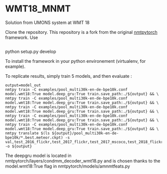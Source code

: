 # WMT18_MNMT
Solution from UMONS system at WMT 18

Clone the repository. This repository is a fork from the original [nmtpytorch](https://github.com/lium-lst/nmtpytorch/tree/master) framework.
Use 
```python
```

python setup.py develop

To install the framework in your python environement (virtualenv, for example).

To replicate results, simply train 5 models, and then evaluate :

```
output=model_out
nmtpy train -C examples/pool_multi30k-en-de-bpe10k.conf model.wmt18:True model.deep_gru:True train.save_path:./${output} && \
nmtpy train -C examples/pool_multi30k-en-de-bpe10k.conf model.wmt18:True model.deep_gru:True train.save_path:./${output} && \
nmtpy train -C examples/pool_multi30k-en-de-bpe10k.conf model.wmt18:True model.deep_gru:True train.save_path:./${output} && \
nmtpy train -C examples/pool_multi30k-en-de-bpe10k.conf model.wmt18:True model.deep_gru:True train.save_path:./${output} && \
nmtpy train -C examples/pool_multi30k-en-de-bpe10k.conf model.wmt18:True model.deep_gru:True train.save_path:./${output} && \
nmtpy translate $(ls ${output}/pool_multi30k-en-de-bpe10k/*.best.meteor.ckpt) -s val,test_2016_flickr,test_2017_flickr,test_2017_mscoco,test_2018_flickr -o ${output}
```

The deepgru model is located in nmtpytorch/layers/condmm_decoder_wmt18.py and is chosen thanks to the model.wmt18:True flag in 
nmtpytorch/models/amnmtfeats.py


